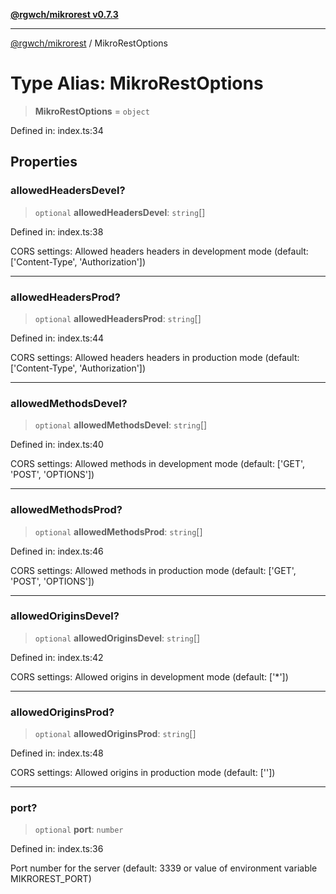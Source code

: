 [**@rgwch/mikrorest v0.7.3**](../README.md)

***

[@rgwch/mikrorest](../globals.md) / MikroRestOptions

# Type Alias: MikroRestOptions

> **MikroRestOptions** = `object`

Defined in: index.ts:34

## Properties

### allowedHeadersDevel?

> `optional` **allowedHeadersDevel**: `string`[]

Defined in: index.ts:38

CORS settings: Allowed headers headers in development mode (default: ['Content-Type', 'Authorization'])

***

### allowedHeadersProd?

> `optional` **allowedHeadersProd**: `string`[]

Defined in: index.ts:44

CORS settings: Allowed headers headers in production mode (default: ['Content-Type', 'Authorization'])

***

### allowedMethodsDevel?

> `optional` **allowedMethodsDevel**: `string`[]

Defined in: index.ts:40

CORS settings: Allowed methods in development mode (default: ['GET', 'POST', 'OPTIONS'])

***

### allowedMethodsProd?

> `optional` **allowedMethodsProd**: `string`[]

Defined in: index.ts:46

CORS settings: Allowed methods in production mode (default: ['GET', 'POST', 'OPTIONS'])

***

### allowedOriginsDevel?

> `optional` **allowedOriginsDevel**: `string`[]

Defined in: index.ts:42

CORS settings: Allowed origins in development mode (default: ['*'])

***

### allowedOriginsProd?

> `optional` **allowedOriginsProd**: `string`[]

Defined in: index.ts:48

CORS settings: Allowed origins in production mode (default: [''])

***

### port?

> `optional` **port**: `number`

Defined in: index.ts:36

Port number for the server (default: 3339 or value of environment variable MIKROREST_PORT)
